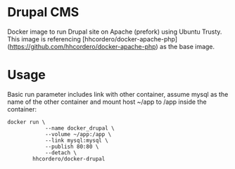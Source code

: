 # Drupal CMS

Docker image to run Drupal site on Apache (prefork) using Ubuntu Trusty. This image is referencing [hhcordero/docker-apache-php] (https://github.com/hhcordero/docker-apache-php) as the base image.

# Usage

Basic run parameter includes link with other container, assume mysql as the name of the other container and mount host ~/app to /app inside the container:

    docker run \
                --name docker_drupal \
                --volume ~/app:/app \
                --link mysql:mysql \
                --publish 80:80 \
                --detach \
            hhcordero/docker-drupal
